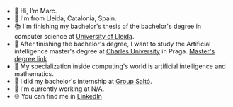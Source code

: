 - 🌈 Hi, I’m Marc.
- :round_pushpin: I'm from Lleida, Catalonia, Spain.
- :books: I'm finishing my bachelor's thesis of the bachelor's degree in computer science at [University of Lleida](https://grauinformatica.udl.cat/en/).
- 📅 After finishing the bachelor's degree, I want to study the Artificial intelligence master's degree at [Charles University](https://cuni.cz/UKEN-1.html) in Praga. [Master's degree link](https://www.mff.cuni.cz/en/students/master-of-computer-science/2020-or-later/artificial-intelligence)
- 🧠 My specialization inside computing's world is artificial intelligence and mathematics.
- :beginner: I did my bachelor's internship at [Group Saltó](https://groupsalto.com/en/).
- :office: I'm currently working at N/A.
- 🌐 You can find me in [LinkedIn](https://www.linkedin.com/in/marc-cervera-rosell-210b47235) 
